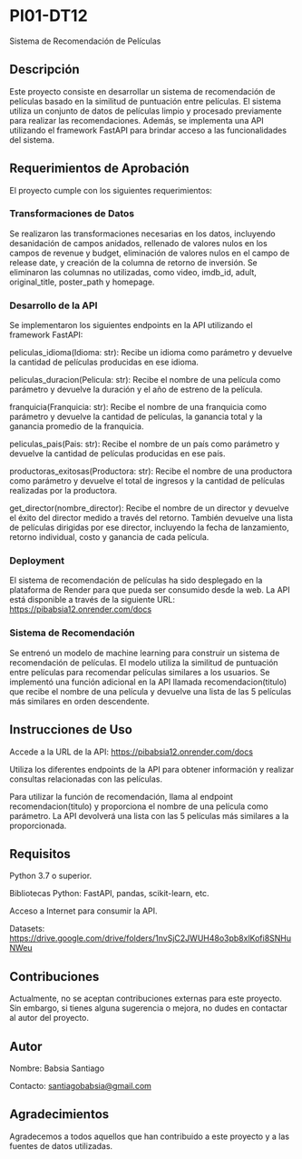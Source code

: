 # PI01-DT12
Sistema de Recomendación de Películas

## Descripción
Este proyecto consiste en desarrollar un sistema de recomendación de películas basado en la similitud de puntuación entre películas. El sistema utiliza un conjunto de datos de películas limpio y procesado previamente para realizar las recomendaciones. Además, se implementa una API utilizando el framework FastAPI para brindar acceso a las funcionalidades del sistema.

## Requerimientos de Aprobación
El proyecto cumple con los siguientes requerimientos:

### Transformaciones de Datos
Se realizaron las transformaciones necesarias en los datos, incluyendo desanidación de campos anidados, rellenado de valores nulos en los campos de revenue y budget, eliminación de valores nulos en el campo de release date, y creación de la columna de retorno de inversión.
Se eliminaron las columnas no utilizadas, como video, imdb_id, adult, original_title, poster_path y homepage.
### Desarrollo de la API
Se implementaron los siguientes endpoints en la API utilizando el framework FastAPI:

peliculas_idioma(Idioma: str): Recibe un idioma como parámetro y devuelve la cantidad de películas producidas en ese idioma.

peliculas_duracion(Pelicula: str): Recibe el nombre de una película como parámetro y devuelve la duración y el año de estreno de la película.

franquicia(Franquicia: str): Recibe el nombre de una franquicia como parámetro y devuelve la cantidad de películas, la ganancia total y la ganancia promedio de la franquicia.

peliculas_pais(Pais: str): Recibe el nombre de un país como parámetro y devuelve la cantidad de películas producidas en ese país.

productoras_exitosas(Productora: str): Recibe el nombre de una productora como parámetro y devuelve el total de ingresos y la cantidad de películas realizadas por la productora.

get_director(nombre_director): Recibe el nombre de un director y devuelve el éxito del director medido a través del retorno. También devuelve una lista de películas dirigidas por ese director, incluyendo la fecha de lanzamiento, retorno individual, costo y ganancia de cada película.

### Deployment
El sistema de recomendación de películas ha sido desplegado en la plataforma de Render para que pueda ser consumido desde la web. La API está disponible a través de la siguiente URL: https://pibabsia12.onrender.com/docs

### Sistema de Recomendación
Se entrenó un modelo de machine learning para construir un sistema de recomendación de películas. El modelo utiliza la similitud de puntuación entre películas para recomendar películas similares a los usuarios. Se implementó una función adicional en la API llamada recomendacion(titulo) que recibe el nombre de una película y devuelve una lista de las 5 películas más similares en orden descendente.

## Instrucciones de Uso
Accede a la URL de la API: https://pibabsia12.onrender.com/docs

Utiliza los diferentes endpoints de la API para obtener información y realizar consultas relacionadas con las películas.

Para utilizar la función de recomendación, llama al endpoint recomendacion(titulo) y proporciona el nombre de una película como parámetro. La API devolverá una 
lista con las 5 películas más similares a la proporcionada.

## Requisitos
Python 3.7 o superior.

Bibliotecas Python: FastAPI, pandas, scikit-learn, etc.

Acceso a Internet para consumir la API.

Datasets: https://drive.google.com/drive/folders/1nvSjC2JWUH48o3pb8xlKofi8SNHuNWeu
## Contribuciones
Actualmente, no se aceptan contribuciones externas para este proyecto. Sin embargo, si tienes alguna sugerencia o mejora, no dudes en contactar al autor del proyecto.

## Autor
Nombre: Babsia Santiago

Contacto: santiagobabsia@gmail.com

## Agradecimientos
Agradecemos a todos aquellos que han contribuido a este proyecto y a las fuentes de datos utilizadas.
